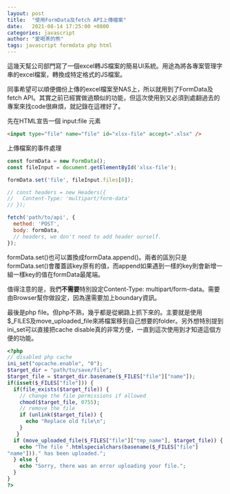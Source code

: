 ```yaml
---
layout: post
title:  "使用FormData及fetch API上傳檔案"
date:   2021-08-14 17:25:00 +0800
categories: javascript
author: "愛喝茶的熊"
tags: javascript formdata php html
---
```

這幾天幫公司部門寫了一個excel轉JS檔案的簡易UI系統。用途為將各專案管理字串的excel檔案，轉換成特定格式的JS檔案。

同事希望可以順便備份上傳的excel檔案至NAS上，所以就用到了FormData及fetch API。其實之前已經實做過類似的功能，但這次使用到又必須到處翻過去的專案來找code很麻煩，就記錄在這裡好了。

先在HTML宣告一個 input:file 元素

```html
<input type="file" name="file" id="xlsx-file" accept=".xlsx" />
```

上傳檔案的事件處理

```js
const formData = new FormData();
const fileInput = document.getElementById('xlsx-file');

formData.set('file', fileInput.files[0]);

// const headers = new Headers({
//   Content-Type: 'multipart/form-data'
// });

fetch('path/to/api', {
  method: 'POST',
  body: formData,
  // headers, we don't need to add header ourself.
});
```

formData.set()也可以置換成formData.append()。兩者的區別只是formData.set()會覆蓋該key原有的值，而append如果遇到一樣的key則會新增一組一樣key的值在formData最尾端。

值得注意的是，我們**不需要**特別設定Content-Type: multipart/form-data。需要由Browser幫你做設定，因為還需要加上boundary資訊。

最後是php file。但php不熟，幾乎都是從網路上抓下來的。主要就是使用$_FILES及move_uploaded_file來將檔案移到自己想要的folder。另外想特別提到ini_set可以直接把cache disable真的非常方便，一直到這次使用到才知道這個方便的功能。

```php
<?php
// disabled php cache
ini_set("opcache.enable", "0");
$target_dir = "path/to/save/file";
$target_file = $target_dir.basename($_FILES["file"]["name"]);
if(isset($_FILES["file"])) {
  if(file_exists($target_file)) {
    // change the file permissions if allowed
    chmod($target_file, 0755);
    // remove the file
    if (unlink($target_file)) {
      echo "Replace old file\n";
    }
   }
  if (move_uploaded_file($_FILES["file"]["tmp_name"], $target_file)) {
    echo "The file ".htmlspecialchars(basename($_FILES["file"]
"name"]))." has been uploaded.";
  } else {
    echo "Sorry, there was an error uploading your file.";
  }
}
?>
```